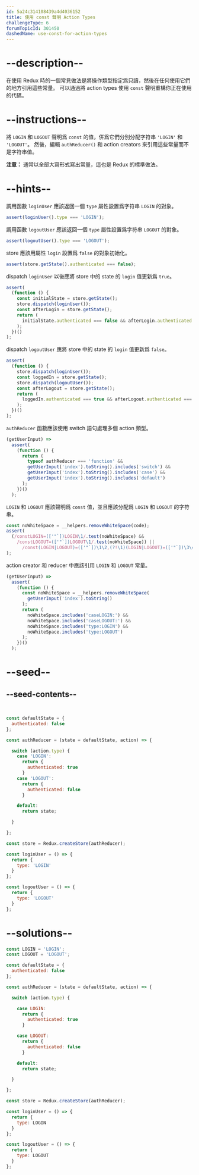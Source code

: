 ```yaml
---
id: 5a24c314108439a4d4036152
title: 使用 const 聲明 Action Types
challengeType: 6
forumTopicId: 301450
dashedName: use-const-for-action-types
---
```


# --description--

在使用 Redux 時的一個常見做法是將操作類型指定爲只讀，然後在任何使用它們的地方引用這些常量。 可以通過將 action types 使用 `const` 聲明重構你正在使用的代碼。

# --instructions--

將 `LOGIN` 和 `LOGOUT` 聲明爲 `const` 的值，併爲它們分別分配字符串 `'LOGIN'` 和 `'LOGOUT'`。 然後，編輯 `authReducer()` 和 action creators 來引用這些常量而不是字符串值。

**注意：** 通常以全部大寫形式寫出常量，這也是 Redux 的標準做法。

# --hints--

調用函數 `loginUser` 應該返回一個 `type` 屬性設置爲字符串 `LOGIN` 的對象。

```js
assert(loginUser().type === 'LOGIN');
```

調用函數 `logoutUser` 應該返回一個 `type` 屬性設置爲字符串 `LOGOUT` 的對象。

```js
assert(logoutUser().type === 'LOGOUT');
```

store 應該用屬性 `login` 設置爲 `false` 的對象初始化。

```js
assert(store.getState().authenticated === false);
```

dispatch `loginUser` 以後應將 store 中的 state 的 `login` 值更新爲 `true`。

```js
assert(
  (function () {
    const initialState = store.getState();
    store.dispatch(loginUser());
    const afterLogin = store.getState();
    return (
      initialState.authenticated === false && afterLogin.authenticated === true
    );
  })()
);
```

dispatch `logoutUser` 應將 store 中的 state 的 `login` 值更新爲 `false`。

```js
assert(
  (function () {
    store.dispatch(loginUser());
    const loggedIn = store.getState();
    store.dispatch(logoutUser());
    const afterLogout = store.getState();
    return (
      loggedIn.authenticated === true && afterLogout.authenticated === false
    );
  })()
);
```

`authReducer` 函數應該使用 switch 語句處理多個 action 類型。

```js
(getUserInput) =>
  assert(
    (function () {
      return (
        typeof authReducer === 'function' &&
        getUserInput('index').toString().includes('switch') &&
        getUserInput('index').toString().includes('case') &&
        getUserInput('index').toString().includes('default')
      );
    })()
  );
```

`LOGIN` 和 `LOGOUT` 應該聲明爲 `const` 值，並且應該分配爲 `LOGIN` 和 `LOGOUT` 的字符串。

```js
const noWhiteSpace = __helpers.removeWhiteSpace(code);
assert(
  (/constLOGIN=(['"`])LOGIN\1/.test(noWhiteSpace) &&
    /constLOGOUT=(['"`])LOGOUT\1/.test(noWhiteSpace)) ||
      /const(LOGIN|LOGOUT)=(['"`])\1\2,(?!\1)(LOGIN|LOGOUT)=(['"`])\3\4/.test(noWhiteSpace)
);
```

action creator 和 reducer 中應該引用 `LOGIN` 和 `LOGOUT` 常量。

```js
(getUserInput) =>
  assert(
    (function () {
      const noWhiteSpace = __helpers.removeWhiteSpace(
        getUserInput('index').toString()
      );
      return (
        noWhiteSpace.includes('caseLOGIN:') &&
        noWhiteSpace.includes('caseLOGOUT:') &&
        noWhiteSpace.includes('type:LOGIN') &&
        noWhiteSpace.includes('type:LOGOUT')
      );
    })()
  );
```

# --seed--

## --seed-contents--

```js


const defaultState = {
  authenticated: false
};

const authReducer = (state = defaultState, action) => {

  switch (action.type) {
    case 'LOGIN': 
      return {
        authenticated: true
      }
    case 'LOGOUT': 
      return {
        authenticated: false
      }

    default:
      return state;

  }

};

const store = Redux.createStore(authReducer);

const loginUser = () => {
  return {
    type: 'LOGIN'
  }
};

const logoutUser = () => {
  return {
    type: 'LOGOUT'
  }
};
```

# --solutions--

```js
const LOGIN = 'LOGIN';
const LOGOUT = 'LOGOUT';

const defaultState = {
  authenticated: false
};

const authReducer = (state = defaultState, action) => {

  switch (action.type) {

    case LOGIN:
      return {
        authenticated: true
      }

    case LOGOUT:
      return {
        authenticated: false
      }

    default:
      return state;

  }

};

const store = Redux.createStore(authReducer);

const loginUser = () => {
  return {
    type: LOGIN
  }
};

const logoutUser = () => {
  return {
    type: LOGOUT
  }
};
```
